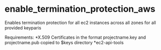 enable_termination_protection_aws
=================================

Enables termination protection for all ec2 instances across all zones for all provided keyparis

Requirements: 
*X.509 Certificates in the format projectname.key and projectname.pub copied to $keys directory
*ec2-api-tools
  
